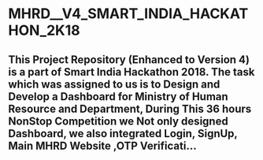 # MHRD__V4_SMART_INDIA_HACKATHON_2K18
## This Project Repository (Enhanced to Version 4) is a part of Smart India Hackathon 2018. The task which was assigned to us is to Design and Develop a Dashboard for Ministry of Human Resource and Department, During This 36 hours NonStop Competition we Not only designed Dashboard, we also integrated Login, SignUp, Main MHRD Website ,OTP Verificati…
